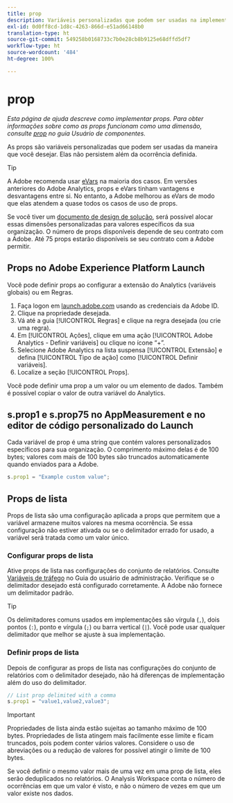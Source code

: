```yaml
---
title: prop
description: Variáveis personalizadas que podem ser usadas na implementação.
exl-id: 0d0ff8cd-1d8c-4263-866d-e51ad66148b0
translation-type: ht
source-git-commit: 549258b0168733c7b0e28cb8b9125e68dffd5df7
workflow-type: ht
source-wordcount: '484'
ht-degree: 100%

---
```


# prop

*Esta página de ajuda descreve como implementar props. Para obter informações sobre como as props funcionam como uma dimensão, consulte [prop](/help/components/dimensions/prop.md) no guia Usuário de componentes.*

As props são variáveis personalizadas que podem ser usadas da maneira que você desejar. Elas não persistem além da ocorrência definida.

>[!TIP]
>
>A Adobe recomenda usar [eVars](evar.md) na maioria dos casos. Em versões anteriores do Adobe Analytics, props e eVars tinham vantagens e desvantagens entre si. No entanto, a Adobe melhorou as eVars de modo que elas atendem a quase todos os casos de uso de props.

Se você tiver um [documento de design de solução](/help/implement/prepare/solution-design.md), será possível alocar essas dimensões personalizadas para valores específicos da sua organização. O número de props disponíveis depende de seu contrato com a Adobe. Até 75 props estarão disponíveis se seu contrato com a Adobe permitir.

## Props no Adobe Experience Platform Launch

Você pode definir props ao configurar a extensão do Analytics (variáveis globais) ou em Regras.

1. Faça logon em [launch.adobe.com](https://launch.adobe.com) usando as credenciais da Adobe ID.
2. Clique na propriedade desejada.
3. Vá até a guia [!UICONTROL Regras] e clique na regra desejada (ou crie uma regra).
4. Em [!UICONTROL Ações], clique em uma ação [!UICONTROL Adobe Analytics - Definir variáveis] ou clique no ícone “+”.
5. Selecione Adobe Analytics na lista suspensa [!UICONTROL Extensão] e defina [!UICONTROL Tipo de ação] como [!UICONTROL Definir variáveis].
6. Localize a seção [!UICONTROL Props].

Você pode definir uma prop a um valor ou um elemento de dados. Também é possível copiar o valor de outra variável do Analytics.

## s.prop1 e s.prop75 no AppMeasurement e no editor de código personalizado do Launch

Cada variável de prop é uma string que contém valores personalizados específicos para sua organização. O comprimento máximo delas é de 100 bytes; valores com mais de 100 bytes são truncados automaticamente quando enviados para a Adobe.

```js
s.prop1 = "Example custom value";
```

## Props de lista

Props de lista são uma configuração aplicada a props que permitem que a variável armazene muitos valores na mesma ocorrência. Se essa configuração não estiver ativada ou se o delimitador errado for usado, a variável será tratada como um valor único.

### Configurar props de lista

Ative props de lista nas configurações do conjunto de relatórios. Consulte [Variáveis de tráfego](/help/admin/admin/c-traffic-variables/traffic-var.md) no Guia do usuário de administração. Verifique se o delimitador desejado está configurado corretamente. A Adobe não fornece um delimitador padrão.

>[!TIP]
>
>Os delimitadores comuns usados em implementações são vírgula (`,`), dois pontos (`:`), ponto e vírgula (`;`) ou barra vertical (`|`). Você pode usar qualquer delimitador que melhor se ajuste à sua implementação.

### Definir props de lista

Depois de configurar as props de lista nas configurações do conjunto de relatórios com o delimitador desejado, não há diferenças de implementação além do uso do delimitador.

```js
// List prop delimited with a comma
s.prop1 = "value1,value2,value3";
```

>[!IMPORTANT]
>
>Propriedades de lista ainda estão sujeitas ao tamanho máximo de 100 bytes. Propriedades de lista atingem mais facilmente esse limite e ficam truncados, pois podem conter vários valores. Considere o uso de abreviações ou a redução de valores for possível atingir o limite de 100 bytes.

Se você definir o mesmo valor mais de uma vez em uma prop de lista, eles serão deduplicados no relatórios. O Analysis Workspace conta o número de ocorrências em que um valor é visto, e não o número de vezes em que um valor existe nos dados.
